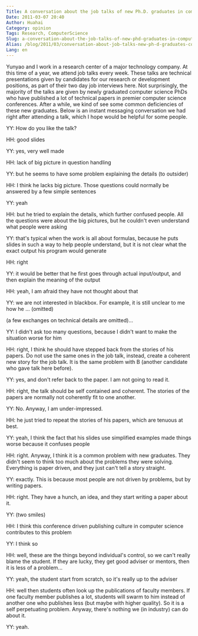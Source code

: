 ```yaml
---
Title: A conversation about the job talks of new Ph.D. graduates in computer science
Date: 2011-03-07 20:40
Author: Huahai
Category: opinion
Tags: Research, ComputerScience
Slug: a-conversation-about-the-job-talks-of-new-phd-graduates-in-computer-science
Alias: /blog/2011/03/conversation-about-job-talks-new-ph-d-graduates-computer-science
Lang: en
---
```


Yunyao and I work in a research center of a major technology company. At this time of a year, we attend job talks every week. These talks are technical presentations given by candidates for our research or development positions, as part of their two day job interviews here. Not surprisingly, the majority of the talks are given by newly graduated computer science PhDs who have published a lot of technical papers in premier computer science conferences. After a while, we kind of see some common deficiencies of these new graduates. Below is an instant messaging conversation we had right after attending a talk, which I hope would be helpful for some people.

YY: How do you like the talk?

HH: good slides

YY: yes, very well made

HH: lack of big picture in question handling

YY: but he seems to have some problem explaining the details (to outsider)

HH: I think he lacks big picture. Those questions could normally be answered by a few simple sentences

YY: yeah

HH: but he tried to explain the details, which further confused people. All the questions were about the big pictures, but he couldn't even understand what people were asking

YY: that's typical when the work is all about formulas, because he puts slides in such a way to help people understand, but it is not clear what the exact output his program would generate

HH: right

YY: it would be better that he first goes through actual input/output, and then explain the meaning of the output

HH: yeah, I am afraid they have not thought about that

YY: we are not interested in blackbox. For example, it is still unclear to me how he ... (omitted)

(a few exchanges on technical details are omitted)...

YY: I didn't ask too many questions, because I didn't want to make the situation worse for him

HH: right, I think he should have stepped back from the stories of his papers. Do not use the same ones in the job talk, instead, create a coherent new story for the job talk. It is the same problem with B (another candidate who gave talk here before).

YY: yes, and don't refer back to the paper. I am not going to read it.

HH: right, the talk should be self contained and coherent. The stories of the papers are normally not coherently fit to one another.

YY: No. Anyway, I am under-impressed.

HH: he just tried to repeat the stories of his papers, which are tenuous at best.

YY: yeah, I think the fact that his slides use simplified examples made things worse because it confuses people

HH: right. Anyway, I think it is a common problem with new graduates. They didn't seem to think too much about the problems they were solving. Everything is paper driven, and they just can't tell a story straight.

YY: exactly. This is because most people are not driven by problems, but by writing papers.

HH: right. They have a hunch, an idea, and they start writing a paper about it.

YY: (two smiles)

HH: I think this conference driven publishing culture in computer science contributes to this problem

YY: I think so

HH: well, these are the things beyond individual's control, so we can't really blame the student. If they are lucky, they get good adviser or mentors, then it is less of a problem...

YY: yeah, the student start from scratch, so it's really up to the adviser

HH: well then students often look up the publications of faculty members. If one faculty member publishes a lot, students will swarm to him instead of another one who publishes less (but maybe with higher quality). So it is a self perpetuating problem. Anyway, there's nothing we (in industry) can do about it.

YY: yeah.
